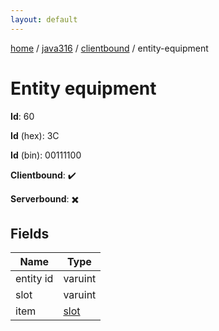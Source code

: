 ```yaml
---
layout: default
---
```


[home](/)  /  [java316](/protocol/java316)  /  [clientbound](/protocol/java316/clientbound)  /  entity-equipment

# Entity equipment

**Id**: 60

**Id** (hex): 3C

**Id** (bin): 00111100

**Clientbound**: ✔️

**Serverbound**: ✖️

## Fields

Name | Type
---|---
entity id | varuint
slot | varuint
item | [slot](/protocol/java316/types/slot)

